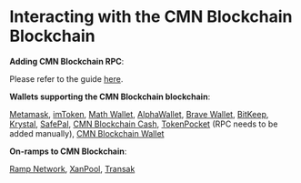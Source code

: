 # Interacting with the CMN Blockchain Blockchain

**Adding CMN Blockchain RPC**:&#x20;

Please refer to the guide [here](https://doc.cmnscan.com/tutorials/getting-started/how-to-add-CMN-to-your-metamask).



**Wallets supporting the CMN Blockchain blockchain**:

[Metamask](https://metamask.io), [imToken](https://imtoken.im), [Math Wallet](https://mathwallet.org), [AlphaWallet](https://alphawallet.com), [Brave Wallet](https://brave.com/wallet/), [BitKeep](https://bitkeep.com/), [Krystal](https://krystal.app), [SafePal](https://safepal.io/), [CMN Blockchain Cash](https://CMN.cash), [TokenPocket](https://www.tokenpocket.pro/en/) (RPC needs to be added manually), [CMN Blockchain Wallet](https://play.google.com/store/apps/details?id=io.CMN.CMNcash\&hl=en\&gl=US)



**On-ramps to CMN Blockchain**:

[Ramp Network](https://ramp.network), [XanPool](https://xanpool.com/), [Transak](https://transak.com/)
